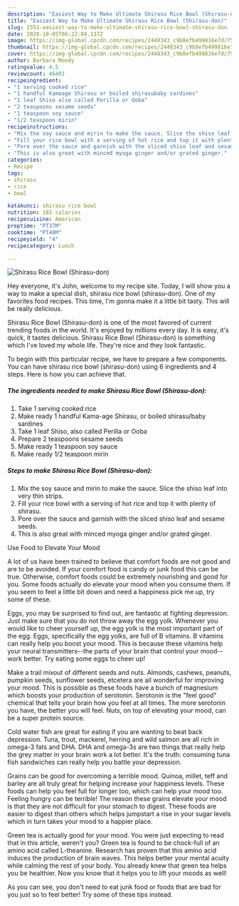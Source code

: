 ```yaml
---
description: "Easiest Way to Make Ultimate Shirasu Rice Bowl (Shirasu-don)"
title: "Easiest Way to Make Ultimate Shirasu Rice Bowl (Shirasu-don)"
slug: 1551-easiest-way-to-make-ultimate-shirasu-rice-bowl-shirasu-don
date: 2020-10-05T06:22:04.137Z
image: https://img-global.cpcdn.com/recipes/2448343_c9b8efb499816e7d/751x532cq70/shirasu-rice-bowl-shirasu-don-recipe-main-photo.jpg
thumbnail: https://img-global.cpcdn.com/recipes/2448343_c9b8efb499816e7d/751x532cq70/shirasu-rice-bowl-shirasu-don-recipe-main-photo.jpg
cover: https://img-global.cpcdn.com/recipes/2448343_c9b8efb499816e7d/751x532cq70/shirasu-rice-bowl-shirasu-don-recipe-main-photo.jpg
author: Barbara Moody
ratingvalue: 4.5
reviewcount: 46401
recipeingredient:
- "1 serving cooked rice"
- "1 handful Kamaage Shirasu or boiled shirasubaby sardines"
- "1 leaf Shiso also called Perilla or Ooba"
- "2 teaspoons sesame seeds"
- "1 teaspoon soy sauce"
- "1/2 teaspoon mirin"
recipeinstructions:
- "Mix the soy sauce and mirin to make the sauce. Slice the shiso leaf into very thin strips."
- "Fill your rice bowl with a serving of hot rice and top it with plenty of shirasu."
- "Pore over the sauce and garnish with the sliced shiso leaf and sesame seeds."
- "This is also great with minced myoga ginger and/or grated ginger."
categories:
- Recipe
tags:
- shirasu
- rice
- bowl

katakunci: shirasu rice bowl 
nutrition: 183 calories
recipecuisine: American
preptime: "PT37M"
cooktime: "PT40M"
recipeyield: "4"
recipecategory: Lunch

---
```



![Shirasu Rice Bowl (Shirasu-don)](https://img-global.cpcdn.com/recipes/2448343_c9b8efb499816e7d/751x532cq70/shirasu-rice-bowl-shirasu-don-recipe-main-photo.jpg)

Hey everyone, it's John, welcome to my recipe site. Today, I will show you a way to make a special dish, shirasu rice bowl (shirasu-don). One of my favorites food recipes. This time, I'm gonna make it a little bit tasty. This will be really delicious.

Shirasu Rice Bowl (Shirasu-don) is one of the most favored of current trending foods in the world. It's enjoyed by millions every day. It is easy, it's quick, it tastes delicious. Shirasu Rice Bowl (Shirasu-don) is something which I've loved my whole life. They're nice and they look fantastic.




To begin with this particular recipe, we have to prepare a few components. You can have shirasu rice bowl (shirasu-don) using 6 ingredients and 4 steps. Here is how you can achieve that.

<!--inarticleads1-->

##### The ingredients needed to make Shirasu Rice Bowl (Shirasu-don):

1. Take 1 serving cooked rice
1. Make ready 1 handful Kama-age Shirasu, or boiled shirasu/baby sardines
1. Take 1 leaf Shiso, also called Perilla or Ooba
1. Prepare 2 teaspoons sesame seeds
1. Make ready 1 teaspoon soy sauce
1. Make ready 1/2 teaspoon mirin




<!--inarticleads2-->

##### Steps to make Shirasu Rice Bowl (Shirasu-don):

1. Mix the soy sauce and mirin to make the sauce. Slice the shiso leaf into very thin strips.
1. Fill your rice bowl with a serving of hot rice and top it with plenty of shirasu.
1. Pore over the sauce and garnish with the sliced shiso leaf and sesame seeds.
1. This is also great with minced myoga ginger and/or grated ginger.




Use Food to Elevate Your Mood


A lot of us have been trained to believe that comfort foods are not good and are to be avoided. If your comfort food is candy or junk food this can be true. Otherwise, comfort foods could be extremely nourishing and good for you. Some foods actually do elevate your mood when you consume them. If you seem to feel a little bit down and need a happiness pick me up, try some of these.

Eggs, you may be surprised to find out, are fantastic at fighting depression. Just make sure that you do not throw away the egg yolk. Whenever you would like to cheer yourself up, the egg yolk is the most important part of the egg. Eggs, specifically the egg yolks, are full of B vitamins. B vitamins can really help you boost your mood. This is because these vitamins help your neural transmitters--the parts of your brain that control your mood--work better. Try eating some eggs to cheer up!

Make a trail mixout of different seeds and nuts. Almonds, cashews, peanuts, pumpkin seeds, sunflower seeds, etcetera are all wonderful for improving your mood. This is possible as these foods have a bunch of magnesium which boosts your production of serotonin. Serotonin is the "feel good" chemical that tells your brain how you feel at all times. The more serotonin you have, the better you will feel. Nuts, on top of elevating your mood, can be a super protein source.

Cold water fish are great for eating if you are wanting to beat back depression. Tuna, trout, mackerel, herring and wild salmon are all rich in omega-3 fats and DHA. DHA and omega-3s are two things that really help the grey matter in your brain work a lot better. It's the truth: consuming tuna fish sandwiches can really help you battle your depression. 

Grains can be good for overcoming a terrible mood. Quinoa, millet, teff and barley are all truly great for helping increase your happiness levels. These foods can help you feel full for longer too, which can help your mood too. Feeling hungry can be terrible! The reason these grains elevate your mood is that they are not difficult for your stomach to digest. These foods are easier to digest than others which helps jumpstart a rise in your sugar levels which in turn takes your mood to a happier place.

Green tea is actually good for your mood. You were just expecting to read that in this article, weren't you? Green tea is found to be chock-full of an amino acid called L-theanine. Research has proven that this amino acid induces the production of brain waves. This helps better your mental acuity while calming the rest of your body. You already knew that green tea helps you be healthier. Now you know that it helps you to lift your moods as well!

As you can see, you don't need to eat junk food or foods that are bad for you just so to feel better! Try  some  of  these  tips  instead.


